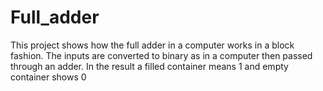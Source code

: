 # Full_adder

This project shows how the full adder in a computer works in a block fashion. 
The inputs are converted to binary as in a computer then passed through an adder.
In the result a filled container means 1 and empty container shows 0
